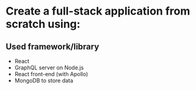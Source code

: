 # Create a full-stack application from scratch using:



## Used framework/library
- React
- GraphQL server on Node.js
- React front-end (with Apollo)
- MongoDB to store data

